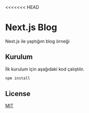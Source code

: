 <<<<<<< HEAD
# Next.js Blog

Next.js ile yaptığım blog örneği

## Kurulum

İlk kurulum için aşağıdaki kod çalıştılır.

```bash
npm install
```

## License

[MIT](https://choosealicense.com/licenses/mit/)

